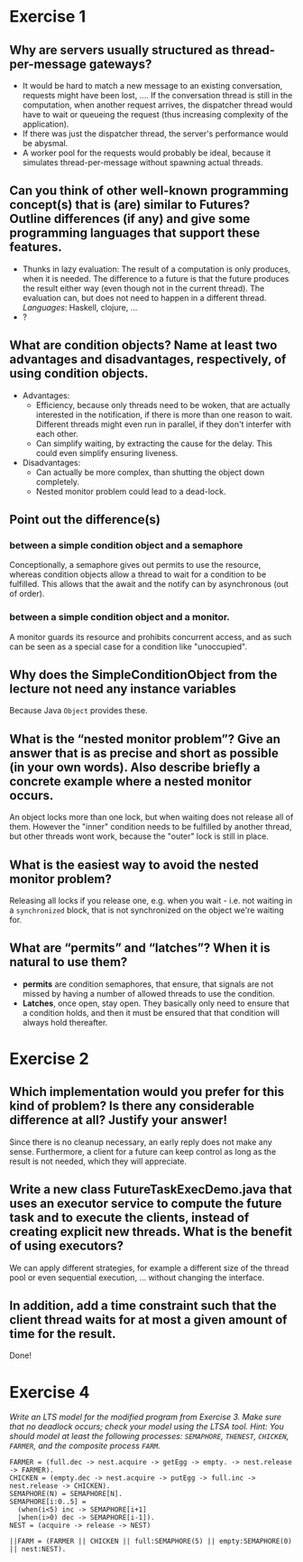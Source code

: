 # Exercise 1
## Why are servers usually structured as thread-per-message gateways?
* It would be hard to match a new message to an existing conversation, requests
  might have been lost, .... If the conversation thread is still in the
  computation, when another request arrives, the dispatcher thread would have to
  wait or queueing the request (thus increasing complexity of the application).
* If there was just the dispatcher thread, the server's performance would be
  abysmal.
* A worker pool for the requests would probably be ideal, because it simulates
  thread-per-message without spawning actual threads.

## Can you think of other well-known programming concept(s) that is (are) similar to Futures? Outline differences (if any) and give some programming languages that support these features.
* Thunks in lazy evaluation: The result of a computation is only produces, when
  it is needed. The difference to a future is that the future produces the
  result either way (even though not in the current thread). The evaluation can,
  but does not need to happen in a different thread. *Languages*: Haskell,
  clojure, ...
* ?
## What are condition objects? Name at least two advantages and disadvantages, respectively, of using condition objects.
* Advantages:
  - Efficiency, because only threads need to be woken, that are actually
    interested in the notification, if there is more than one reason to wait.
    Different threads might even run in parallel, if they don't interfer with
    each other.
  - Can simplify waiting, by extracting the cause for the delay. This could even
    simplify ensuring liveness.
* Disadvantages:
  - Can actually be more complex, than shutting the object down completely.
  - Nested monitor problem could lead to a dead-lock.

## Point out the difference(s)
### between a simple condition object and a semaphore
Conceptionally, a semaphore gives out permits to use the resource, whereas
condition objects allow a thread to wait for a condition to be fulfilled. This
allows that the await and the notify can by asynchronous (out of order). 

### between a simple condition object and a monitor.
A monitor guards its resource and prohibits concurrent access, and as such can
be seen as a special case for a condition like "unoccupied".

## Why does the SimpleConditionObject from the lecture not need any instance variables
Because Java `Object` provides these.

## What is the “nested monitor problem”? Give an answer that is as precise and short as possible (in your own words). Also describe briefly a concrete example where a nested monitor occurs.
An object locks more than one lock, but when waiting does not release all of
them. However the "inner" condition needs to be fulfilled by another thread, but
other threads wont work, because the "outer" lock is still in place.

## What is the easiest way to avoid the nested monitor problem?
Releasing all locks if you release one, e.g. when you wait - i.e. not waiting in
a `synchronized` block, that is not synchronized on the object we're waiting
for.

## What are “permits” and “latches”? When it is natural to use them?
* **permits** are condition semaphores, that ensure, that signals are not missed
  by having a number of allowed threads to use the condition.
* **Latches**, once open, stay open. They basically only need to ensure that a
  condition holds, and then it must be ensured that that condition will always
  hold thereafter.

# Exercise 2
## Which implementation would you prefer for this kind of problem? Is there any considerable difference at all? Justify your answer!
Since there is no cleanup necessary, an early reply does not make any sense.
Furthermore, a client for a future can keep control as long as the result is
not needed, which they will appreciate. 

## Write a new class FutureTaskExecDemo.java that uses an executor service to compute the future task and to execute the clients, instead of creating explicit new threads. What is the benefit of using executors?
We can apply different strategies, for example a different size of the thread
pool or even sequential execution, ... without changing the interface.

## In addition, add a time constraint such that the client thread waits for at most a given amount of time for the result.
Done!

# Exercise 4

*Write an LTS model for the modified program from Exercise 3. Make sure that no deadlock occurs; check your model using the LTSA tool. Hint: You should model at least the following processes: `SEMAPHORE`, `THENEST`, `CHICKEN`, `FARMER`, and the composite process `FARM`.*

    FARMER = (full.dec -> nest.acquire -> getEgg -> empty. -> nest.release -> FARMER).
    CHICKEN = (empty.dec -> nest.acquire -> putEgg -> full.inc -> nest.release -> CHICKEN).
    SEMAPHORE(N) = SEMAPHORE[N].
    SEMAPHORE[i:0..5] = 
      (when(i<5) inc -> SEMAPHORE[i+1]
      |when(i>0) dec -> SEMAPHORE[i-1]).
    NEST = (acquire -> release -> NEST)

    ||FARM = (FARMER || CHICKEN || full:SEMAPHORE(5) || empty:SEMAPHORE(0) || nest:NEST).

